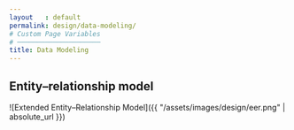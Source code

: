 ```yaml
---
layout   : default
permalink: design/data-modeling/
# Custom Page Variables
# ─────────────────────
title: Data Modeling
---
```


Entity–relationship model
---
![Extended Entity–Relationship Model]({{ "/assets/images/design/eer.png" | absolute_url }})
